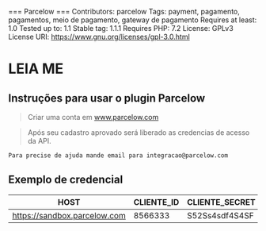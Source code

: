 ﻿=== Parcelow ===
Contributors: parcelow
Tags: payment, pagamento, pagamentos, meio de pagamento, gateway de pagamento
Requires at least: 1.0
Tested up to: 1.1
Stable tag: 1.1.1
Requires PHP: 7.2
License: GPLv3
License URI: https://www.gnu.org/licenses/gpl-3.0.html

# LEIA ME

## Instruções para usar o plugin Parcelow
> Criar uma conta em www.parcelow.com

> Após seu cadastro aprovado será liberado as credencias de acesso da API.

```
Para precise de ajuda mande email para integracao@parcelow.com
```

## Exemplo de credencial
|HOST| CLIENTE_ID | CLIENTE_SECRET
|--|--|--|
| https://sandbox.parcelow.com | 8566333 | S52Ss4sdf4S4SF| 

